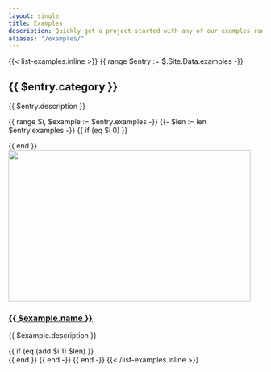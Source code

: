 ```yaml
---
layout: single
title: Examples
description: Quickly get a project started with any of our examples ranging from using parts of the framework to custom components and layouts.
aliases: "/examples/"
---
```


{{< list-examples.inline >}}
{{ range $entry := $.Site.Data.examples -}}
  <h2>{{ $entry.category }}</h2>
  <p>{{ $entry.description }}</p>

  {{ range $i, $example := $entry.examples -}}
    {{- $len := len $entry.examples -}}
    {{ if (eq $i 0) }}<div class="row">{{ end }}
      <div class="col-sm-6 col-md-4 col-xl-3 mb-3">
        <a href="/docs/{{ $.Site.Params.docs_version }}/examples/{{ $example.name | urlize }}/">
          <img class="img-thumbnail mb-3" srcset="/docs/{{ $.Site.Params.docs_version }}/assets/img/examples/{{ $example.name | urlize }}.png,
                                                  /docs/{{ $.Site.Params.docs_version }}/assets/img/examples/{{ $example.name | urlize }}@2x.png 2x"
                                          src="/docs/{{ $.Site.Params.docs_version }}/assets/img/examples/{{ $example.name | urlize }}.png"
                                          alt=""
                                          width="480" height="300"
                                          loading="lazy">
          <h3 class="h5 mb-1">{{ $example.name }}</h3>
        </a>
        <p class="text-muted">{{ $example.description }}</p>
      </div>
    {{ if (eq (add $i 1) $len) }}</div>{{ end }}
  {{ end -}}
{{ end -}}
{{< /list-examples.inline >}}
